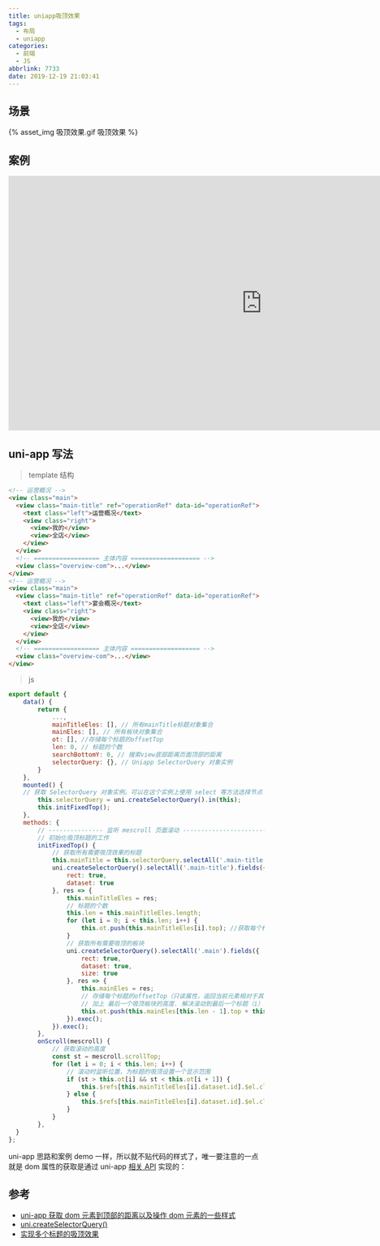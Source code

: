 ```yaml
---
title: uniapp吸顶效果
tags:
  - 布局
  - uniapp
categories:
  - 前端
  - JS
abbrlink: 7733
date: 2019-12-19 21:03:41
---
```


## 场景

{% asset_img 吸顶效果.gif 吸顶效果 %}

<!-- more -->

## 案例

<iframe height="502" scrolling="no" title="列表标题吸顶效果" src="https://codepen.io/JingW/embed/GRgWvKb?height=502&amp;theme-id=default&amp;default-tab=js,result" frameborder="no" allowtransparency="true" allowfullscreen="true" style="width: 997.594px;"></iframe>

## uni-app 写法

> template 结构

```html
<!-- 运营概况 -->
<view class="main">
  <view class="main-title" ref="operationRef" data-id="operationRef">
    <text class="left">运营概况</text>
    <view class="right">
      <view>我的</view>
      <view>全店</view>
    </view>
  </view>
  <!-- ================== 主体内容 =================== -->
  <view class="overview-com">...</view>
</view>
<!-- 运营概况 -->
<view class="main">
  <view class="main-title" ref="operationRef" data-id="operationRef">
    <text class="left">宴会概况</text>
    <view class="right">
      <view>我的</view>
      <view>全店</view>
    </view>
  </view>
  <!-- ================== 主体内容 =================== -->
  <view class="overview-com">...</view>
</view>
```

> js

```js
export default {
	data() {
		return {
			...,
			mainTitleEles: [], // 所有mainTitle标题对象集合
			mainEles: [], // 所有板块对象集合
			ot: [], //存储每个标题的offsetTop
			len: 0, // 标题的个数
			searchBottomY: 0, // 搜索view底部距离页面顶部的距离
			selectorQuery: {}, // Uniapp SelectorQuery 对象实例
		}
	},
	mounted() {
    // 获取 SelectorQuery 对象实例。可以在这个实例上使用 select 等方法选择节点
		this.selectorQuery = uni.createSelectorQuery().in(this);
		this.initFixedTop();
	},
	methods: {
		// --------------- 监听 mescroll 页面滚动 ------------------------
		// 初始化吸顶标题的工作
		initFixedTop() {
			// 获取所有需要吸顶效果的标题
			this.mainTitle = this.selectorQuery.selectAll('.main-title');
			uni.createSelectorQuery().selectAll('.main-title').fields({
				rect: true,
				dataset: true
			}, res => {
				this.mainTitleEles = res;
				// 标题的个数
				this.len = this.mainTitleEles.length;
				for (let i = 0; i < this.len; i++) {
					this.ot.push(this.mainTitleEles[i].top); //获取每个标题的offsetTop
				}
				// 获取所有需要吸顶的板块
				uni.createSelectorQuery().selectAll('.main').fields({
					rect: true,
					dataset: true,
					size: true
				}, res => {
					this.mainEles = res;
					// 存储每个标题的offsetTop（只读属性，返回当前元素相对于其 offsetParent 元素的顶部内边距的距离）
					// 加上 最后一个吸顶板块的高度. 解决滚动到最后一个标题（i）时，无法获取（i+1）的offsetTop
					this.ot.push(this.mainEles[this.len - 1].top + this.mainEles[this.len - 1].height);
				}).exec();
			}).exec();
		},
		onScroll(mescroll) {
			// 获取滚动的高度
			const st = mescroll.scrollTop;
			for (let i = 0; i < this.len; i++) {
				// 滚动时监听位置，为标题的吸顶设置一个显示范围
				if (st > this.ot[i] && st < this.ot[i + 1]) {
					this.$refs[this.mainTitleEles[i].dataset.id].$el.className = 'main-title fixed';
				} else {
					this.$refs[this.mainTitleEles[i].dataset.id].$el.className = 'main-title';
				}
			}
		},
  }
};
```

uni-app 思路和案例 demo 一样，所以就不贴代码的样式了，唯一要注意的一点就是 dom 属性的获取是通过 uni-app [相关 API](https://uniapp.dcloud.io/api/ui/nodes-info?id=nodesrefboundingclientrect) 实现的：

## 参考

- [uni-app 获取 dom 元素到顶部的距离以及操作 dom 元素的一些样式](https://www.cnblogs.com/angenstern/p/11752432.html)
- [uni.createSelectorQuery()](https://uniapp.dcloud.io/api/ui/nodes-info?id=nodesrefboundingclientrect)
- [实现多个标题的吸顶效果](https://blog.csdn.net/zhongshanxian/article/details/81415760)
